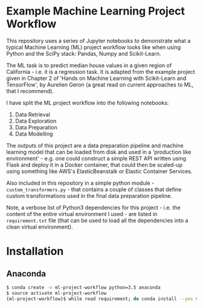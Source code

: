 # Example Machine Learning Project Workflow
This repository uses a series of Jupyter notebooks to demonstrate what a typical Machine Learning (ML) project workflow looks like when using Python and the SciPy stack: Pandas, Numpy and Scikit-Learn.

The ML task is to predict median house values in a given region of California - i.e. it is a regression task. It is adapted from the example project given in Chapter 2 of 'Hands on Machine Learning with Scikit-Learn and TensorFlow', by Aurelien Geron (a great read on current approaches to ML, that I recommend).

I have split the ML project workflow into the following notebooks:

1. Data Retrieval
2. Data Exploration
3. Data Preparation
4. Data Modelling

The outputs of this project are a data preparation pipeline and machine learning model that can be loaded from disk and used in a 'production like environment' - e.g. one could construct a simple REST API written using Flask and deploy it in a Docker container, that could then be scaled-up using something like AWS's ElasticBeanstalk or Elastic Container Services.

Also included in this repository in a simple python module - `custom_transformers.py` - that contains a couple of classes that define custom transformations used in the final data preparation pipeline.

Note, a verbose list of Python3 dependencies for this project - i.e. the content of the entire virtual environment I used - are listed in `requirement.txt` file (that can be used to load all the dependencies into a clean virtual environment).


# Installation

## Anaconda


```bash
$ conda create -n ml-project-workflow python=3.5 anaconda    
$ source activate ml-project-workflow     
(ml-project-workflow)$ while read requirement; do conda install --yes $requirement; done < requirements.txt
```
